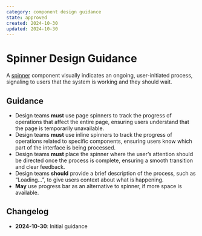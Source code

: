 ```yaml
---
category: component design guidance
state: approved
created: 2024-10-30
updated: 2024-10-30
---
```


# Spinner Design Guidance

A [spinner](https://clarity.design/documentation/spinner) component visually indicates an ongoing, user-initiated process, signaling to users that the system is working and they should wait.

## Guidance

- Design teams **must** use page spinners to track the progress of operations that affect the entire page, ensuring users understand that the page is temporarily unavailable.
- Design teams **must** use inline spinners to track the progress of operations related to specific components, ensuring users know which part of the interface is being processed.
- Design teams **must** place the spinner where the user’s attention should be directed once the process is complete, ensuring a smooth transition and clear feedback.
- Design teams **should** provide a brief description of the process, such as “Loading…”, to give users context about what is happening.
- **May** use progress bar as an alternative to spinner, if more space is available.

## Changelog

- **2024-10-30**: Initial guidance